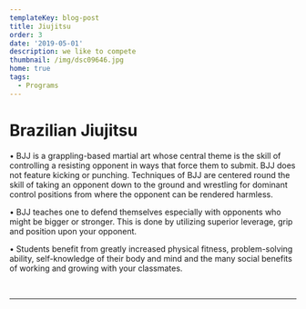 ```yaml
---
templateKey: blog-post
title: Jiujitsu
order: 3
date: '2019-05-01'
description: we like to compete
thumbnail: /img/dsc09646.jpg
home: true
tags:
  - Programs
---
```

# Brazilian Jiujitsu

• BJJ is a grappling-based martial art whose central theme is the skill of controlling a resisting opponent in ways that force them to submit. BJJ does not feature kicking or punching. Techniques of BJJ are centered round the skill of taking an opponent down to the ground and wrestling for dominant control positions from where the opponent can be rendered harmless.

• BJJ teaches one to defend themselves especially with opponents who might be bigger or stronger. This is done by utilizing superior leverage, grip and position upon your opponent.

• Students benefit from greatly increased physical fitness, problem-solving ability, self-knowledge of their body and mind and the many social benefits of working and growing with your classmates.

<br>

- - -
